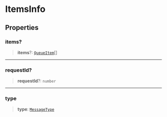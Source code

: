 # ItemsInfo

## Properties

### items?

> **items**?: [`QueueItem`](reference/interfaces/QueueItem.md)[]

***

### requestId?

> **requestId**?: `number`

***

### type

> **type**: [`MessageType`](reference/enumerations/MessageType.md)
